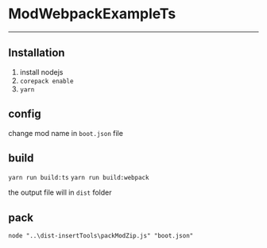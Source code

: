 # ModWebpackExampleTs


---

## Installation

1. install nodejs
2. `corepack enable`
3. `yarn`

## config
change mod name in `boot.json` file

## build

`yarn run build:ts`
`yarn run build:webpack`

the output file will in `dist` folder

## pack

`node "..\dist-insertTools\packModZip.js" "boot.json"`

